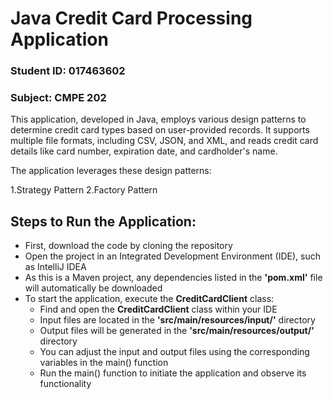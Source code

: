 # Java Credit Card Processing Application

### Student ID: 017463602 
### Subject: CMPE 202

This application, developed in Java, employs various design patterns to determine credit card types based on user-provided records. It supports multiple file formats, including CSV, JSON, and XML, and reads credit card details like card number, expiration date, and cardholder's name.

The application leverages these design patterns:

1.Strategy Pattern
2.Factory Pattern

## Steps to Run the Application:
- First, download the code by cloning the repository
- Open the project in an Integrated Development Environment (IDE), such as IntelliJ IDEA
- As this is a Maven project, any dependencies listed in the **'pom.xml'** file will automatically be downloaded
- To start the application, execute the **CreditCardClient** class:
    * Find and open the **CreditCardClient** class within your IDE
    * Input files are located in the **'src/main/resources/input/'** directory
    * Output files will be generated in the **'src/main/resources/output/'** directory
    * You can adjust the input and output files using the corresponding variables in the main() function
    * Run the main() function to initiate the application and observe its functionality